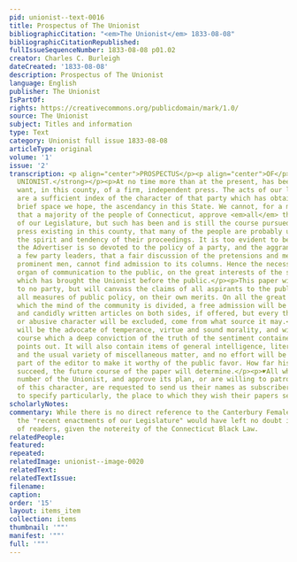 ```yaml
---
pid: unionist--text-0016
title: Prospectus of The Unionist
bibliographicCitation: "<em>The Unionist</em> 1833-08-08"
bibliographicCitationRepublished: 
fullIssueSequenceNumber: 1833-08-08 p01.02
creator: Charles C. Burleigh
dateCreated: '1833-08-08'
description: Prospectus of The Unionist
language: English
publisher: The Unionist
IsPartOf: 
rights: https://creativecommons.org/publicdomain/mark/1.0/
source: The Unionist
subject: Titles and information
type: Text
category: Unionist full issue 1833-08-08
articleType: original
volume: '1'
issue: '2'
transcription: <p align="center">PROSPECTUS</p><p align="center">OF</p><p align="center"><strong>THE
  UNIONIST.</strong></p><p>At no time more than at the present, has been felt the
  want, in this county, of a firm, independent press. The acts of our last legislature
  are a sufficient index of the character of that party which has obtained, for a
  brief space we hope, the ascendancy in this State. We cannot, for a moment, believe
  that a majority of the people of Connecticut, approve <em>all</em> the recent enactments
  of our Legislature, but such has been and is still the course pursued by the only
  press existing in this county, that many of the people are probably unapprised of
  the spirit and tendency of their proceedings. It is too evident to be denied, that
  the Advertiser is so devoted to the policy of a party, and the aggrandizement of
  a few party leaders, that a fair discussion of the pretensions and measures of our
  prominent men, cannot find admission to its columns. Hence the necessity of another
  organ of communication to the public, on the great interests of the state and nation,
  which has brought the Unionist before the public.</p><p>This paper will be pledged
  to no party, but will canvass the claims of all aspirants to the public favor, and
  all measures of public policy, on their own merits. On all the great questions upon
  which the mind of the community is divided, a free admission will be given to well
  and candidly written articles on both sides, if offered, but every thing of a scurrilous
  or abusive character will be excluded, come from what source it may.</p><p>The Unionist
  will be the advocate of temperance, virtue and sound morality, and will pursue that
  course which a deep conviction of the truth of the sentiment contained in its motto
  points out. It will also contain items of general intelligence, literary selections
  and the usual variety of miscellaneous matter, and no effort will be spared on the
  part of the editor to make it worthy of the public favor. How far his efforts will
  succeed, the future course of the paper will determine.</p><p>☛All who receive this
  number of the Unionist, and approve its plan, or are willing to patronize a work
  of this character, are requested to send us their names as subscribers, taking care
  to specify particularly, the place to which they wish their papers sent.</p><p></p>
scholarlyNotes: 
commentary: While there is no direct reference to the Canterbury Female Academy here,
  the "recent enactments of our Legislature" would have left no doubt in the minds
  of readers, given the notereity of the Connecticut Black Law.
relatedPeople: 
featured: 
repeated: 
relatedImage: unionist--image-0020
relatedText: 
relatedTextIssue: 
filename: 
caption: 
order: '15'
layout: items_item
collection: items
thumbnail: '""'
manifest: '""'
full: '""'
---
```

